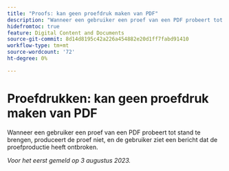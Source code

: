 ```yaml
---
title: "Proofs: kan geen proefdruk maken van PDF"
description: "Wanneer een gebruiker een proef van een PDF probeert tot stand te brengen, produceert de proef niet, en de gebruiker ziet een bericht dat de proefproductie heeft ontbroken."
hidefromtoc: true
feature: Digital Content and Documents
source-git-commit: 8d14d8195c42a226a454882e20d1ff7fabd91410
workflow-type: tm+mt
source-wordcount: '72'
ht-degree: 0%

---
```



# Proefdrukken: kan geen proefdruk maken van PDF

<!--WF and WFP TOCs-->

Wanneer een gebruiker een proef van een PDF probeert tot stand te brengen, produceert de proef niet, en de gebruiker ziet een bericht dat de proefproductie heeft ontbroken.

_Voor het eerst gemeld op 3 augustus 2023._